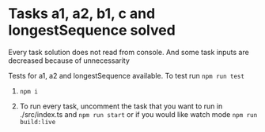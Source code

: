 # Tasks a1, a2, b1, c and longestSequence solved

Every task solution does not read from console. And some task inputs are decreased because of unnecessarity

Tests for a1, a2 and longestSequence available. To test run `npm run test`

1. `npm i`

2. To run every task, uncomment the task that you want to run in ./src/index.ts and `npm run start` or if you would like watch mode `npm run build:live` 